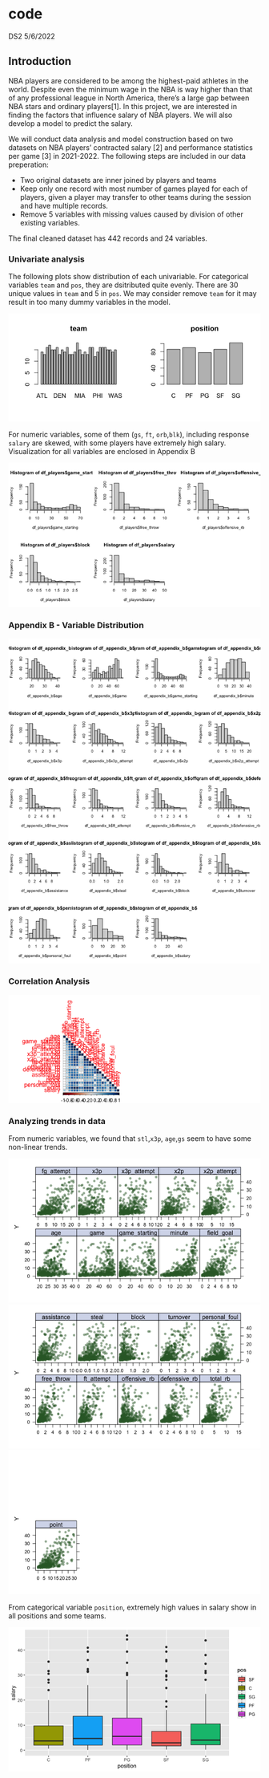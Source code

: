 code
================
DS2
5/6/2022

## Introduction

NBA players are considered to be among the highest-paid athletes in the
world. Despite even the minimum wage in the NBA is way higher than that
of any professional league in North America, there’s a large gap between
NBA stars and ordinary players\[1\]. In this project, we are interested
in finding the factors that influence salary of NBA players. We will
also develop a model to predict the salary.

We will conduct data analysis and model construction based on two
datasets on NBA players’ contracted salary \[2\] and performance
statistics per game \[3\] in 2021-2022. The following steps are included
in our data preperation:

-   Two original datasets are inner joined by players and teams
-   Keep only one record with most number of games played for each of
    players, given a player may transfer to other teams during the
    session and have multiple records.
-   Remove 5 variables with missing values caused by division of other
    existing variables.

The final cleaned dataset has 442 records and 24 variables.

### Univariate analysis

The following plots show distribution of each univariable. For
categorical variables `team` and `pos`, they are dsitributed quite
evenly. There are 30 unique values in `team` and 5 in `pos`. We may
consider remove `team` for it may result in too many dummy variables in
the model.

![](code_files/figure-gfm/unnamed-chunk-1-1.png)<!-- -->

For numeric variables, some of them (`gs`, `ft`, `orb`,`blk`), including
response `salary` are skewed, with some players have extremely high
salary. Visualization for all variables are enclosed in Appendix B

![](code_files/figure-gfm/unnamed-chunk-2-1.png)<!-- -->

### Appendix B - Variable Distribution

![](code_files/figure-gfm/unnamed-chunk-3-1.png)<!-- -->

### Correlation Analysis

![](code_files/figure-gfm/unnamed-chunk-4-1.png)<!-- -->

### Analyzing trends in data

From numeric variables, we found that `stl`,`x3p`, `age`,`gs` seem to
have some non-linear trends.

![](code_files/figure-gfm/unnamed-chunk-5-1.png)<!-- -->![](code_files/figure-gfm/unnamed-chunk-5-2.png)<!-- -->![](code_files/figure-gfm/unnamed-chunk-5-3.png)<!-- -->

From categorical variable `position`, extremely high values in salary
show in all positions and some teams.

![](code_files/figure-gfm/unnamed-chunk-6-1.png)<!-- -->
